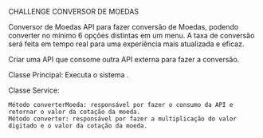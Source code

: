 CHALLENGE CONVERSOR DE MOEDAS

Conversor de Moedas API para fazer conversão de Moedas, podendo converter no mínimo 6 opções distintas em um menu. A taxa de conversão será feita em tempo real para uma experiência mais atualizada e eficaz.

Criar uma API que consome outra API externa para fazer a conversão.

Classe Principal: Executa o sistema .

Classe Service:

    Método converterMoeda: responsável por fazer o consumo da API e retornar o valor da cotação da moeda.
    Método converter: responsável por fazer a multiplicação do valor digitado e o valor da cotação da moeda.
